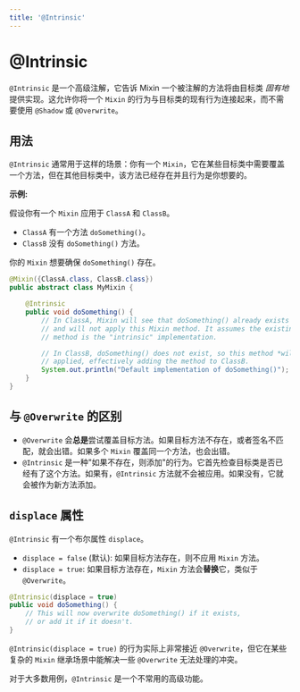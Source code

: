 ```yaml
---
title: '@Intrinsic'
---
```


# @Intrinsic

`@Intrinsic` 是一个高级注解，它告诉 Mixin 一个被注解的方法将由目标类 *固有地* 提供实现。这允许你将一个 `Mixin` 的行为与目标类的现有行为连接起来，而不需要使用 `@Shadow` 或 `@Overwrite`。

## 用法

`@Intrinsic` 通常用于这样的场景：你有一个 `Mixin`，它在某些目标类中需要覆盖一个方法，但在其他目标类中，该方法已经存在并且行为是你想要的。

**示例:**

假设你有一个 `Mixin` 应用于 `ClassA` 和 `ClassB`。
- `ClassA` 有一个方法 `doSomething()`。
- `ClassB` 没有 `doSomething()` 方法。

你的 `Mixin` 想要确保 `doSomething()` 存在。

```java
@Mixin({ClassA.class, ClassB.class})
public abstract class MyMixin {

    @Intrinsic
    public void doSomething() {
        // In ClassA, Mixin will see that doSomething() already exists
        // and will not apply this Mixin method. It assumes the existing
        // method is the "intrinsic" implementation.

        // In ClassB, doSomething() does not exist, so this method *will* be
        // applied, effectively adding the method to ClassB.
        System.out.println("Default implementation of doSomething()");
    }
}
```

## 与 `@Overwrite` 的区别

- `@Overwrite` 会**总是**尝试覆盖目标方法。如果目标方法不存在，或者签名不匹配，就会出错。如果多个 `Mixin` 覆盖同一个方法，也会出错。
- `@Intrinsic` 是一种"如果不存在，则添加"的行为。它首先检查目标类是否已经有了这个方法。如果有，`@Intrinsic` 方法就不会被应用。如果没有，它就会被作为新方法添加。

## `displace` 属性

`@Intrinsic` 有一个布尔属性 `displace`。
- `displace = false` (默认): 如果目标方法存在，则不应用 `Mixin` 方法。
- `displace = true`: 如果目标方法存在，`Mixin` 方法会**替换**它，类似于 `@Overwrite`。

```java
@Intrinsic(displace = true)
public void doSomething() {
    // This will now overwrite doSomething() if it exists,
    // or add it if it doesn't.
}
```
`@Intrinsic(displace = true)` 的行为实际上非常接近 `@Overwrite`，但它在某些复杂的 `Mixin` 继承场景中能解决一些 `@Overwrite` 无法处理的冲突。

对于大多数用例，`@Intrinsic` 是一个不常用的高级功能。 